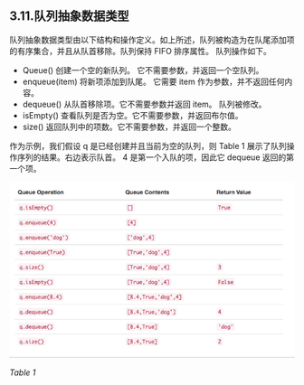 ## 3.11.队列抽象数据类型

队列抽象数据类型由以下结构和操作定义。如上所述，队列被构造为在队尾添加项的有序集合，并且从队首移除。队列保持 FIFO 排序属性。 队列操作如下。

* Queue() 创建一个空的新队列。 它不需要参数，并返回一个空队列。
* enqueue(item) 将新项添加到队尾。 它需要 item 作为参数，并不返回任何内容。
* dequeue() 从队首移除项。它不需要参数并返回 item。 队列被修改。
* isEmpty() 查看队列是否为空。它不需要参数，并返回布尔值。
* size() 返回队列中的项数。它不需要参数，并返回一个整数。

作为示例，我们假设 q 是已经创建并且当前为空的队列，则 Table 1 展示了队列操作序列的结果。右边表示队首。 4 是第一个入队的项，因此它 dequeue 返回的第一个项。

![3.11.队列抽象数据类型.table1](assets/3.11.%E9%98%9F%E5%88%97%E6%8A%BD%E8%B1%A1%E6%95%B0%E6%8D%AE%E7%B1%BB%E5%9E%8B.table1.png)

*Table 1*
